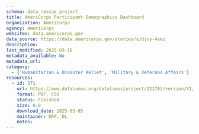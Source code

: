 ```yaml
---
schema: data_rescue_project 
title: AmeriCorps Participant Demographics Dashboard
organization: AmeriCorps
agency: AmeriCorps
websites: data.americorps.gov
data_source: https://data.americorps.gov/stories/s/djuy-4sez
description: 
last_modified: 2025-03-10
metadata_available: No
metadata_url: 
category:
  - ['Humanitarian & Disaster Relief', 'Military & Veterans Affairs'] 
resources:
  - id: 371
    url: https://www.datalumos.org/datalumos/project/221703/version/V1/view
    format: PDF, CSV
    status: Finished
    size: 0.0
    download_date: 2025-03-05
    maintainer: DRP, DL
    notes: 
---
```

